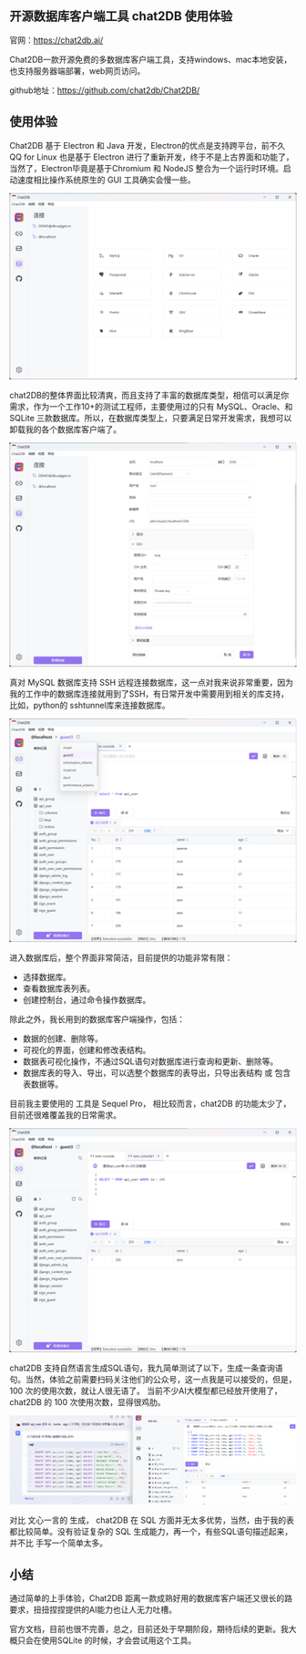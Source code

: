 
## 开源数据库客户端工具 chat2DB 使用体验


官网：https://chat2db.ai/

Chat2DB一款开源免费的多数据库客户端工具，支持windows、mac本地安装，也支持服务器端部署，web网页访问。

github地址：https://github.com/chat2db/Chat2DB/


## 使用体验

Chat2DB 基于 Electron 和 Java 开发，Electron的优点是支持跨平台，前不久 QQ for Linux 也是基于 Electron 进行了重新开发，终于不是上古界面和功能了，当然了，Electron毕竟是基于Chromium 和 NodeJS 整合为一个运行时环境。启动速度相比操作系统原生的 GUI 工具确实会慢一些。

![](./images/chat2db_01.png)

chat2DB的整体界面比较清爽，而且支持了丰富的数据库类型，相信可以满足你需求，作为一个工作10+的测试工程师，主要使用过的只有 MySQL、Oracle、和 SQLite 三款数据库。所以，在数据库类型上，只要满足日常开发需求，我想可以卸载我的各个数据库客户端了。

![](./images/chat2db_02.png)

真对 MySQL 数据库支持 SSH 远程连接数据库，这一点对我来说非常重要，因为我的工作中的数据库连接就用到了SSH，有日常开发中需要用到相关的库支持，比如，python的 sshtunnel库来连接数据库。

![](./images/chat2db_03.png)

进入数据库后，整个界面非常简洁，目前提供的功能非常有限：

* 选择数据库。
* 查看数据库表列表。
* 创建控制台，通过命令操作数据库。

除此之外，我长用到的数据库客户端操作，包括：

* 数据的创建、删除等。
* 可视化的界面，创建和修改表结构。
* 数据表可视化操作，不通过SQL语句对数据库进行查询和更新、删除等。
* 数据库表的导入、导出，可以选整个数据库的表导出，只导出表结构 或 包含表数据等。

目前我主要使用的 工具是 Sequel Pro， 相比较而言，chat2DB 的功能太少了，目前还很难覆盖我的日常需求。

![](./images/chat2db_04.png)

chat2DB 支持自然语言生成SQL语句，我九简单测试了以下，生成一条查询语句。当然，体验之前需要扫码关注他们的公众号，这一点我是可以接受的，但是， 100 次的使用次数，就让人很无语了。 当前不少AI大模型都已经放开使用了，chat2DB 的 100 次使用次数，显得很鸡肋。

![](./images/chat2db_05.png)

对比 文心一言的 生成， chat2DB 在 SQL 方面并无太多优势，当然，由于我的表都比较简单。没有验证复杂的 SQL 生成能力，再一个，有些SQL语句描述起来，并不比 手写一个简单太多。


## 小结

通过简单的上手体验，Chat2DB 距离一款成熟好用的数据库客户端还又很长的路要求，扭扭捏捏提供的AI能力也让人无力吐槽。

官方文档，目前也很不完善，总之，目前还处于早期阶段，期待后续的更新。我大概只会在使用SQLite 的时候，才会尝试用这个工具。


